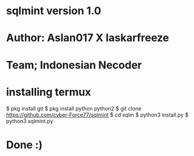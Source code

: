# sqlmint version 1.0
# Author: Aslan017 X laskarfreeze
# Team; Indonesian Necoder
# installing termux

$ pkg install git
$ pkg install python python2
$ git clone https://github.com/cyber-Force77/sqlmint
$ cd sqlm
$ python3 install.py
$ python3 sqlmint.py

# Done :)
